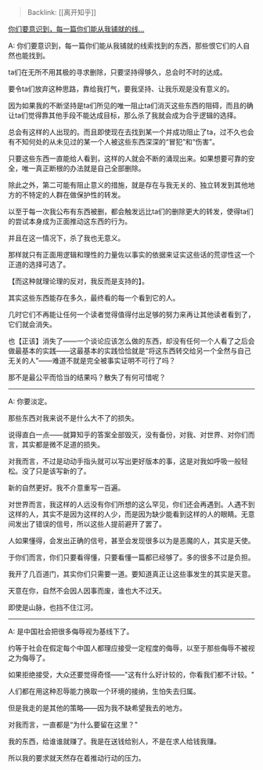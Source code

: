 > Backlink: [[离开知乎]]

[你们要意识到，每一篇你们能从我铺就的线…](https://www.zhihu.com/pin/1369550627186597888)

A: 你们要意识到，每一篇你们能从我铺就的线索找到的东西，那些恨它们的人自然也能找到。  
  
ta们在无所不用其极的寻求删除，只要坚持得够久，总会时不时的达成。  
  
要令ta们放弃这种思路，靠给我打气，要我坚持、让我乐观是没有意义的。  
  
因为如果我的不断坚持是ta们所见的唯一阻止ta们消灭这些东西的阻碍，而且的确让ta们觉得靠其他手段不能达成目标，那么杀了我就会成为合乎逻辑的选择。  
  
总会有这样的人出现的。而且即使现在去找到某一个并成功阻止了ta，过不久也会有不知何处的从未见过的某一个人被这些东西深深的“冒犯”和“伤害”。  
  
只要这些东西一直能给人看到，这样的人就会不断的涌现出来。如果想要可靠的安全，唯一真正断根的办法就是自己全部删除。  
  
除此之外，第二可能有阻止意义的措施，就是存在与我无关的、独立转发到其他地方的不特定的人群在做保护性的转发。  
  
以至于每一次我公布有东西被删，都会触发远比ta们的删除更大的转发，使得ta们的尝试本身成为正面推动这东西的行为。  
  
并且在这一情况下，杀了我也无意义。  
  
那样就只有正面用逻辑和理性的力量佐以事实的依据来证实这些话的荒谬性这一个正道的选择可选了。  
  
【而这种就理论理的反对，我反而是支持的】。  
  
其实这些东西能存在多久，最终看的每一个看到它的人。  
  
几时它们不再能让任何一个读者觉得值得付出足够的努力来再让其他读者看到了，它们就会消失。  
  
也【正该】消失了——一个谈论应该怎么做的东西，却没有任何一个人看了之后会做最基本的实践——这最基本的实践恰恰就是“将这东西转交给另一个全然与自己无关的人”——难道不就是完全被事实证明不可行了吗？  
  
那不是最公平而恰当的结果吗？散失了有何可惜呢？

---

A: 你要淡定。

那些东西对我来说不是什么大不了的损失。

说得直白一点——就算知乎的答案全部毁灭，没有备份，对我、对世界、对你们而言，其实都是微不足道的损失。

对我而言，不过是动动手指头就可以写出更好版本的事，这是对我如呼吸一般轻松。没了只是该写新的了。

新的自然更好。我不介意重写一百遍。

对世界而言，我这样的人远没有你们所想的这么罕见，你们还会再遇到。人遇不到这样的人，其实不是因为这样的人少，而是因为缺少能看到这样的人的眼睛。无意间发出了错误的信号，所以这些人提前避开了罢了。

人如果懂得，会发出正确的信号，甚至会发现很多以为是恶魔的人，其实是天使。

于你们而言，你们只要看得懂，只要看懂一篇都已经够了。多的很多不过是负担。

我开了几百道门，其实你们只需要一道。要知道真正让这些事发生的其实是天意。

天意在你，自然不会因人因事而废，谁也大不过天。

即使是山脉，也挡不住江河。

---

A: 是中国社会把很多侮辱视为基线下了。

约等于社会在假定每个中国人都理应接受一定程度的侮辱，以至于那些侮辱不被视之为侮辱了。

如果拒绝接受，大众还要觉得奇怪——"这有什么好计较的，你看我们都不计较。"

人们都在用这种忍辱能力换取一个环境的接纳，生怕失去归属。

但是我走的是其他的策略——因为我不缺希望我去的地方。

对我而言，一直都是“为什么要留在这里？"

我的东西，给谁谁就赚了。我是在送钱给别人，不是在求人给钱我赚。

所以我的要求就天然存在着推动行动的压力。
